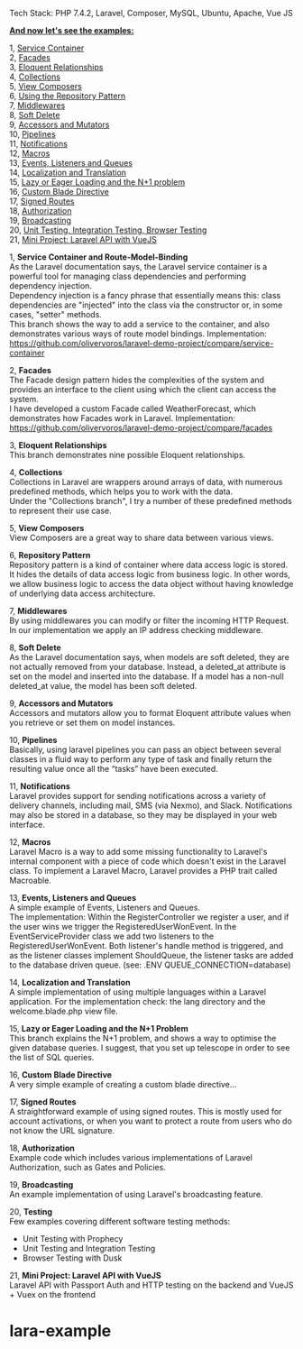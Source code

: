 
Tech Stack: 
PHP 7.4.2, Laravel, Composer, MySQL, Ubuntu, Apache, Vue JS

<u><b>And now let's see the examples:</b></u>   

 1, <a href="#sc">Service Container</a>  
 2, <a href="#fac">Facades</a>  
 3, <a href="#eloq-rel">Eloquent Relationships</a>  
 4, <a href="#coll">Collections</a>  
 5, <a href="#wc">View Composers</a>  
 6, <a href="#repo">Using the Repository Pattern</a>  
 7, <a href="#mw">Middlewares</a>  
 8, <a href="#sd">Soft Delete</a>  
 9, <a href="#aam">Accessors and Mutators</a>  
10, <a href="#pipe">Pipelines</a>  
11, <a href="#noty">Notifications</a>  
12, <a href="#macros">Macros</a>  
13, <a href="#eaq">Events, Listeners and Queues</a>  
14, <a href="#lat">Localization and Translation</a>  
15, <a href="#lel">Lazy or Eager Loading and the N+1 problem</a>  
16, <a href="#cbd">Custom Blade Directive</a>  
17, <a href="#siro">Signed Routes</a>  
18, <a href="#auth">Authorization</a>      
19, <a href="#bc">Broadcasting</a>  
20, <a href="#test">Unit Testing, Integration Testing, Browser Testing</a>      
21, <a href="#vue">Mini Project: Laravel API with VueJS</a>

1, <a name="sc"><b>Service Container and Route-Model-Binding</b></a>        
As the Laravel documentation says, the Laravel service container is a powerful tool for managing class dependencies and performing dependency injection.    
Dependency injection is a fancy phrase that essentially means this: class dependencies are "injected" into the class via the constructor or, in some cases, "setter" methods.   
This branch shows the way to add a service to the container, and also demonstrates various ways of route model bindings.
Implementation: https://github.com/olivervoros/laravel-demo-project/compare/service-container        

2, <a name="fac"><b>Facades</b></a>    
The Facade design pattern hides the complexities of the system and provides an interface to the client using which the client can access the system.    
I have developed a custom Facade called WeatherForecast, which demonstrates how Facades work in Laravel.
Implementation: https://github.com/olivervoros/laravel-demo-project/compare/facades       

3, <a name="eloq-rel"><b>Eloquent Relationships</b></a>   
This branch demonstrates nine possible Eloquent relationships.     

4, <a name="coll"><b>Collections</b></a>     
Collections in Laravel are wrappers around arrays of data, with numerous predefined methods, which helps you to work with the data.       
Under the "Collections branch", I try a number of these predefined methods to represent their use case.     

5, <a name="wc"><b>View Composers</b></a>     
View Composers are a great way to share data between various views.      

6, <a name="repo"><b>Repository Pattern</b></a>    
Repository pattern is a kind of container where data access logic is stored. 
It hides the details of data access logic from business logic. 
In other words, we allow business logic to access the data object without having knowledge of underlying data access architecture.     

7, <a name="mw"><b>Middlewares</b></a>      
By using middlewares you can modify or filter the incoming HTTP Request.    
In our implementation we apply an IP address checking middleware.     

8, <a name="sd"><b>Soft Delete</b></a>     
As the Laravel documentation says, when models are soft deleted, they are not actually removed from your database. 
Instead, a deleted_at attribute is set on the model and inserted into the database. 
If a model has a non-null deleted_at value, the model has been soft deleted.      

9, <a name="aam"><b>Accessors and Mutators</b></a>         
Accessors and mutators allow you to format Eloquent attribute values when you retrieve or set them on model instances.    

10, <a name="pipe"><b>Pipelines</b></a>            
Basically, using laravel pipelines you can pass an object between several classes in a fluid way 
to perform any type of task and finally return the resulting value once all the “tasks” have been executed.     

11, <a name="noty"><b>Notifications</b></a>         
Laravel provides support for sending notifications across a variety of delivery channels, including mail, SMS (via Nexmo), and Slack. 
Notifications may also be stored in a database, so they may be displayed in your web interface.     

12, <a name="macros"><b>Macros</b></a>      
Laravel Macro is a way to add some missing functionality to Laravel's internal component with a piece of code which doesn't exist in the Laravel class. 
To implement a Laravel Macro, Laravel provides a PHP trait called Macroable.     

13, <a name="eaq"><b>Events, Listeners and Queues</b></a>          
A simple example of Events, Listeners and Queues.   
The implementation: Within the RegisterController we register a user, and if the user wins we trigger 
the RegisteredUserWonEvent. In the EventServiceProvider class we add two listeners to the RegisteredUserWonEvent.
Both listener's handle method is triggered, and as the listener classes implement ShouldQueue, 
the listener tasks are added to the database driven queue. (see: .ENV QUEUE_CONNECTION=database)         

14, <a name="lat"><b>Localization and Translation</b></a>         
A simple implementation of using multiple languages within a Laravel application.
For the implementation check: the lang directory and the welcome.blade.php view file.      

15, <a name="lel"><b>Lazy or Eager Loading and the N+1 Problem</b></a>       
This branch explains the N+1 problem, and shows a way to optimise the given database queries.
I suggest, that you set up telescope in order to see the list of SQL queries.

16, <a name="cbd"><b>Custom Blade Directive</b></a>       
A very simple example of creating a custom blade directive...     

17, <a name="siro"><b>Signed Routes</b></a>       
A straightforward example of using signed routes. This is mostly used for account activations, or when you want to protect a route from users who do not know the URL signature.       

18, <a name="auth"><b>Authorization</b></a>         
Example code which includes various implementations of Laravel Authorization, such as Gates and Policies.      

19, <a name="bc"><b>Broadcasting</b></a>       
An example implementation of using Laravel's broadcasting feature.       

20, <a name="test"><b>Testing</b></a>                 
Few examples covering different software testing methods:      
- Unit Testing with Prophecy
- Unit Testing and Integration Testing
- Browser Testing with Dusk

21, <a name="vue"><b>Mini Project: Laravel API with VueJS</b></a>            
Laravel API with Passport Auth and HTTP testing on the backend and VueJS + Vuex on the frontend
# lara-example
